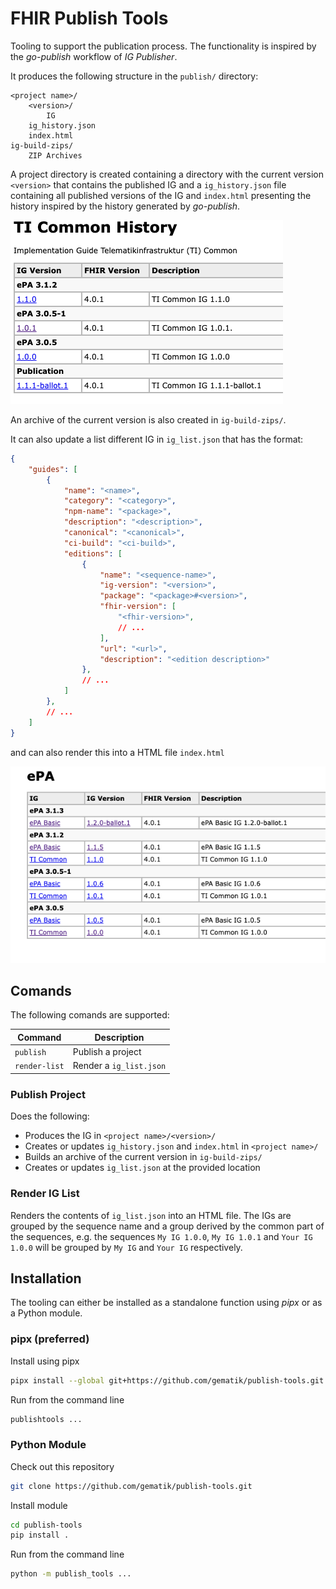 # FHIR Publish Tools

Tooling to support the publication process. The functionality is inspired by the *go-publish* workflow of *IG Publisher*.

It produces the following structure in the `publish/` directory:

```text
<project name>/
    <version>/
        IG
    ig_history.json
    index.html
ig-build-zips/
    ZIP Archives 
```

A project directory is created containing a directory with the current version `<version>` that contains the published IG and a `ig_history.json` file containing all published versions of the IG and `index.html` presenting the history inspired by the history generated by *go-publish*.

![IG History](./img/history.png)

An archive of the current version is also created in `ig-build-zips/`.

It can also update a list different IG in `ig_list.json` that has the format:

```json
{
    "guides": [
        {
            "name": "<name>",
            "category": "<category>",
            "npm-name": "<package>",
            "description": "<description>",
            "canonical": "<canonical>",
            "ci-build": "<ci-build>",
            "editions": [
                {
                    "name": "<sequence-name>",
                    "ig-version": "<version>",
                    "package": "<package>#<version>",
                    "fhir-version": [
                        "<fhir-version>",
                        // ...
                    ],
                    "url": "<url>",
                    "description": "<edition description>"
                },
                // ...
            ]
        },
        // ...
    ]
}
```

and can also render this into a HTML file `index.html`

![IG List](./img/ig_list.png)

## Comands

The following comands are supported:

| Command       | Description             |
| ------------- | ----------------------- |
| `publish`     | Publish a project       |
| `render-list` | Render a `ig_list.json` |

### Publish Project

Does the following:

* Produces the IG in `<project name>/<version>/`
* Creates or updates `ig_history.json` and `index.html` in `<project name>/`
* Builds an archive of the current version in `ig-build-zips/`
* Creates or updates `ig_list.json` at the provided location

### Render IG List

Renders the contents of `ig_list.json` into an HTML file. The IGs are grouped by the sequence name and a group derived by the common part of the sequences, e.g. the sequences `My IG 1.0.0`, `My IG 1.0.1` and `Your IG 1.0.0` will be grouped by `My IG` and `Your IG` respectively.

## Installation

The tooling can either be installed as a standalone function using *pipx* or as a Python module.

### pipx (preferred)

Install using pipx

```bash
pipx install --global git+https://github.com/gematik/publish-tools.git
```

Run from the command line

```bash
publishtools ...
```

### Python Module

Check out this repository

```bash
git clone https://github.com/gematik/publish-tools.git
```

Install module

```bash
cd publish-tools
pip install .
```

Run from the command line

```bash
python -m publish_tools ...
```
